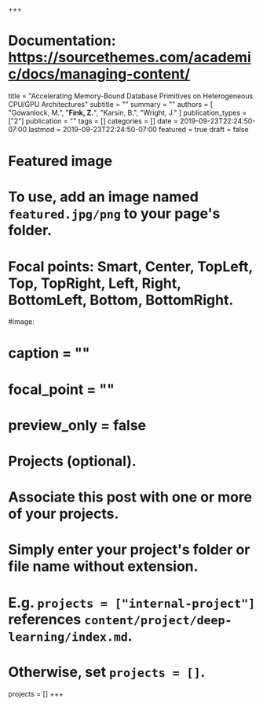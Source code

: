 +++
# Documentation: https://sourcethemes.com/academic/docs/managing-content/

title = "Accelerating Memory-Bound Database Primitives on Heterogeneous CPU/GPU Architectures"
subtitle = ""
summary = ""
authors = [ "Gowanlock, M.", "**Fink, Z.**", "Karsin, B.",  "Wright, J." ]
publication_types = ["2"]
publication = ""
tags = []
categories = []
date = 2019-09-23T22:24:50-07:00
lastmod = 2019-09-23T22:24:50-07:00
featured = true
draft = false

# Featured image
# To use, add an image named `featured.jpg/png` to your page's folder.
# Focal points: Smart, Center, TopLeft, Top, TopRight, Left, Right, BottomLeft, Bottom, BottomRight.
#image:
#  caption = ""
#  focal_point = ""
#  preview_only = false

# Projects (optional).
#   Associate this post with one or more of your projects.
#   Simply enter your project's folder or file name without extension.
#   E.g. `projects = ["internal-project"]` references `content/project/deep-learning/index.md`.
#   Otherwise, set `projects = []`.
projects = []
+++
